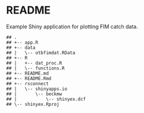 
# README

Example Shiny application for plotting FIM catch data.

    ## .
    ## +-- app.R
    ## +-- data
    ## |   \-- otbfimdat.RData
    ## +-- R
    ## |   +-- dat_proc.R
    ## |   \-- functions.R
    ## +-- README.md
    ## +-- README.Rmd
    ## +-- rsconnect
    ## |   \-- shinyapps.io
    ## |       \-- beckmw
    ## |           \-- shinyex.dcf
    ## \-- shinyex.Rproj
